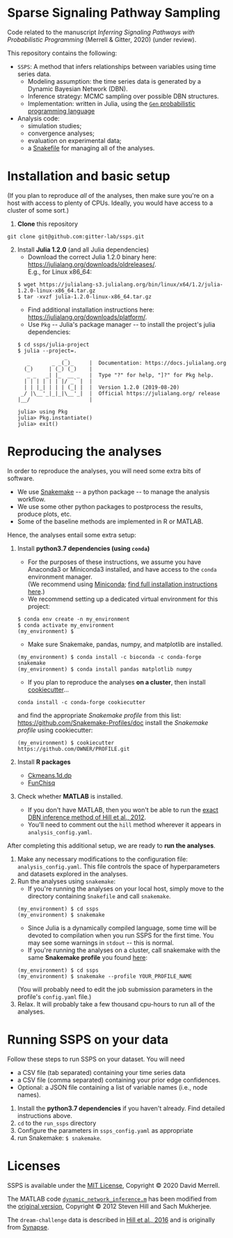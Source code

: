 # Sparse Signaling Pathway Sampling

Code related to the manuscript _Inferring Signaling Pathways with Probabilistic Programming_ (Merrell & Gitter, 2020) (under review).

This repository contains the following:

* `SSPS`: A method that infers relationships between variables using time series data.
    - Modeling assumption: the time series data is generated by a Dynamic Bayesian Network (DBN).
    - Inference strategy: MCMC sampling over possible DBN structures.
    - Implementation: written in Julia, using the [`Gen` probabilistic programming language](https://probcomp.github.io/Gen/)
* Analysis code:
    - simulation studies;
    - convergence analyses;
    - evaluation on experimental data;
    - a [Snakefile](https://snakemake.readthedocs.io/en/stable/#) for managing all of the analyses.
    
# Installation and basic setup

(If you plan to reproduce *all* of the analyses, then make sure you're on a host with access to plenty of CPUs.
Ideally, you would have access to a cluster of some sort.)

1. **Clone** this repository
```
git clone git@github.com:gitter-lab/ssps.git
```
2. Install **Julia 1.2.0** (and all Julia dependencies)
    * Download the correct Julia 1.2.0 binary here: https://julialang.org/downloads/oldreleases/. <br>
      E.g., for Linux x86_64:
    ```
    $ wget https://julialang-s3.julialang.org/bin/linux/x64/1.2/julia-1.2.0-linux-x86_64.tar.gz
    $ tar -xvzf julia-1.2.0-linux-x86_64.tar.gz
    ```
    * Find additional installation instructions here: https://julialang.org/downloads/platform/.
    * Use `Pkg` -- Julia's package manager -- to install the project's julia dependencies:
    ```
    $ cd ssps/julia-project
    $ julia --project=. 
                   _
       _       _ _(_)_     |  Documentation: https://docs.julialang.org
      (_)     | (_) (_)    |
       _ _   _| |_  __ _   |  Type "?" for help, "]?" for Pkg help.
      | | | | | | |/ _` |  |
      | | |_| | | | (_| |  |  Version 1.2.0 (2019-08-20)
     _/ |\__'_|_|_|\__'_|  |  Official https://julialang.org/ release
    |__/                   |

    julia> using Pkg
    julia> Pkg.instantiate()
    julia> exit()
    ```


# Reproducing the analyses

In order to reproduce the analyses, you will need some extra bits of software.
* We use [Snakemake](https://snakemake.readthedocs.io/en/stable/#) -- a python package -- to manage the analysis workflow.
* We use some other python packages to postprocess the results, produce plots, etc.
* Some of the baseline methods are implemented in R or MATLAB.


Hence, the analyses entail some extra setup:
    
1. Install **python3.7 dependencies (using `conda`)**
    * For the purposes of these instructions, we assume you have Anaconda3 or Miniconda3 installed,
      and have access to the `conda` environment manager. <br>
      (We recommend using [Miniconda](https://docs.conda.io/en/latest/miniconda.html);
      [find full installation instructions here](https://conda.io/projects/conda/en/latest/user-guide/install/index.html).) 
    * We recommend setting up a dedicated virtual environment for this project:
    ```
    $ conda env create -n my_environment
    $ conda activate my_environment
    (my_environment) $ 
    ```
    * Make sure Snakemake, pandas, numpy, and matplotlib are installed.
    ```
    (my_environment) $ conda install -c bioconda -c conda-forge snakemake
    (my_environment) $ conda install pandas matplotlib numpy
    ```
    * If you plan to reproduce the analyses **on a cluster**, then install 
    [cookiecutter](https://cookiecutter.readthedocs.io/en/1.7.0/)...
    ```
    conda install -c conda-forge cookiecutter
    ```
    and find the appropriate *Snakemake profile* from this list:
    https://github.com/Snakemake-Profiles/doc
    install the *Snakemake profile* using cookiecutter:
    ```
    (my_environment) $ cookiecutter https://github.com/OWNER/PROFILE.git
    ```
    
2. Install **R packages**
    * [Ckmeans.1d.dp](https://cran.r-project.org/web/packages/Ckmeans.1d.dp/index.html)
    * [FunChisq](https://cran.r-project.org/web/packages/FunChisq/index.html)

3. Check whether **MATLAB** is installed.
    * If you don't have MATLAB, then you won't be able to run the 
    [exact DBN inference method of Hill et al., 2012](https://academic.oup.com/bioinformatics/article/28/21/2804/235527).
    * You'll need to comment out the `hill` method wherever it appears in `analysis_config.yaml`.

After completing this additional setup, we are ready to **run the analyses**.
1. Make any necessary modifications to the configuration file: `analysis_config.yaml`.
   This file controls the space of hyperparameters and datasets explored in the analyses.
2. Run the analyses using `snakemake`:
    * If you're running the analyses on your local host, simply move to the directory containing `Snakefile`
    and call `snakemake`.
    ```
    (my_environment) $ cd ssps
    (my_environment) $ snakemake
    ```
    * Since Julia is a dynamically compiled language, some time will be devoted to compilation when you run SSPS for the first time. You may see some warnings in `stdout` -- this is normal.
    * If you're running the analyses on a cluster, call snakemake with the same **Snakemake profile** you found 
    [here](https://github.com/Snakemake-Profiles/doc):
    ```
    (my_environment) $ cd ssps
    (my_environment) $ snakemake --profile YOUR_PROFILE_NAME
    ```
    (You will probably need to edit the job submission parameters in the profile's `config.yaml` file.)
4. Relax. It will probably take a few thousand cpu-hours to run all of the analyses.


# Running SSPS on your data

Follow these steps to run SSPS on your dataset. You will need
* a CSV file (tab separated) containing your time series data
* a CSV file (comma separated) containing your prior edge confidences.
* Optional: a JSON file containing a list of variable names (i.e., node names).

1. Install the **python3.7 dependencies** if you haven't already. Find detailed instructions above.
2. `cd` to the `run_ssps` directory
3. Configure the parameters in `ssps_config.yaml` as appropriate
4. run Snakemake: `$ snakemake`.


# Licenses

SSPS is available under the [MIT License](LICENSE.txt), Copyright © 2020 David Merrell.

The MATLAB code [`dynamic_network_inference.m`](hill-method/dynamic_network_inference.m) has been modified from the [original version](http://mukherjeelab.nki.nl/DBN.html), Copyright © 2012 Steven Hill and Sach Mukherjee.

The `dream-challenge` data is described in [Hill et al., 2016](http://doi.org/10.1038/nmeth.3773) and is originally from [Synapse](https://www.synapse.org/#!Synapse:syn1720047/wiki/93228).
